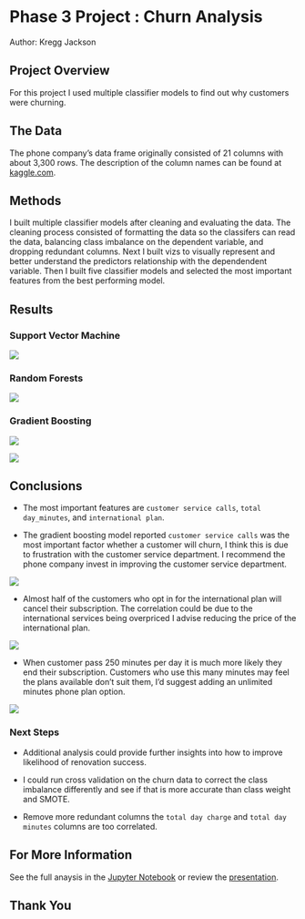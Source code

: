 # Phase 3 Project : Churn Analysis

Author: Kregg Jackson

## Project Overview

For this project I used multiple classifier models to find out why customers were churning.


## The Data

The phone company’s data frame originally consisted of 21 columns with about 3,300 rows. The description of the column names can be found at [kaggle.com](https://www.kaggle.com/datasets/becksddf/churn-in-telecoms-dataset?datasetId=2667&sortBy=voteCount).

## Methods

I built multiple classifier models after cleaning and evaluating the data. The cleaning process consisted of formatting the data so the classifers can read the data, balancing class imbalance on the dependent variable, and dropping redundant columns. Next I built vizs to visually represent and better understand the predictors relationship with the dependendent variable. Then I built five classifier models and selected the most important features from the best performing model. 

## Results

### Support Vector Machine

![](images/svm.png)

### Random Forests

![](images/rf.png)

### Gradient Boosting

![](images/gb.png)

![](feat_importance.png)

## Conclusions

* The most important features are `customer service calls`, `total day_minutes`, and `international plan`.

* The gradient boosting model reported `customer service calls` was the most important factor whether a customer will churn, I think this is due to frustration with the customer service department. I recommend the phone company invest in improving the customer service department. 

![](images/customer_service.png)

* Almost half of the customers who opt in for the international plan will cancel their subscription. The correlation could be due to the international services being overpriced I advise reducing the price of the international plan.

![](images/int_plan.png)

* When customer pass 250 minutes per day it is much more likely they end their subscription. Customers who use this many minutes may feel the plans available don’t suit them, I’d suggest adding an unlimited minutes phone plan option.

![](images/minutes.png)

### Next Steps

* Additional analysis could provide further insights into how to improve likelihood of renovation success.

* I could run cross validation on the churn data to correct the class imbalance differently and see if that is more accurate than class weight and SMOTE.

* Remove more redundant columns the `total day charge` and `total day minutes` columns are too correlated.

## For More Information
See the full anaysis in the [Jupyter Notebook](https://github.com/kreggthegoat/dsc-phase-3-project) or review the [presentation](https://docs.google.com/presentation/d/1LLzdQOGjr92wctMzBrxpsH1rS9NlM1fWf6YMQbX8LGI/edit?usp=sharing).

## Thank You